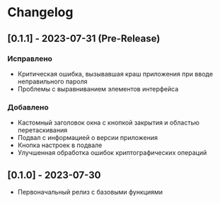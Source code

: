 # Changelog

## [0.1.1] - 2023-07-31 (Pre-Release)
### Исправлено
- Критическая ошибка, вызывавшая краш приложения при вводе неправильного пароля
- Проблемы с выравниванием элементов интерфейса

### Добавлено
- Кастомный заголовок окна с кнопкой закрытия и областью перетаскивания
- Подвал с информацией о версии приложения
- Кнопка настроек в подвале
- Улучшенная обработка ошибок криптографических операций

## [0.1.0] - 2023-07-30
- Первоначальный релиз с базовыми функциями
